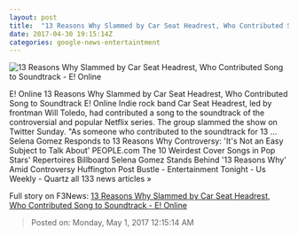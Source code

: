 ```yaml
---
layout: post
title:  "13 Reasons Why Slammed by Car Seat Headrest, Who Contributed Song to Soundtrack - E! Online"
date: 2017-04-30 19:15:14Z
categories: google-news-entertaintment
---
```


![13 Reasons Why Slammed by Car Seat Headrest, Who Contributed Song to Soundtrack - E! Online](http://akns-images.eonline.com/eol_images/Entire_Site/201733/rs_600x600-170403085558-600.13-reasons-why-2.ch.040317.jpg?downsize=450:*&crop=450:350;left,top)

E! Online 13 Reasons Why Slammed by Car Seat Headrest, Who Contributed Song to Soundtrack E! Online Indie rock band Car Seat Headrest, led by frontman Will Toledo, had contributed a song to the soundtrack of the controversial and popular Netflix series. The group slammed the show on Twitter Sunday. "As someone who contributed to the soundtrack for 13 ... Selena Gomez Responds to 13 Reasons Why Controversy: 'It's Not an Easy Subject to Talk About' PEOPLE.com The 10 Weirdest Cover Songs in Pop Stars' Repertoires Billboard Selena Gomez Stands Behind '13 Reasons Why' Amid Controversy Huffington Post Bustle - Entertainment Tonight - Us Weekly - Quartz all 133 news articles »


Full story on F3News: [13 Reasons Why Slammed by Car Seat Headrest, Who Contributed Song to Soundtrack - E! Online](http://www.f3nws.com/n/DDxzcC)

> Posted on: Monday, May 1, 2017 12:15:14 AM
